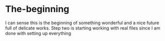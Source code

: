 # The-beginning
I can sense this is the beginning of something wonderful and a nice future full of delicate works. 
Step two is starting working with real files since I am done with setting up everything

